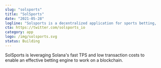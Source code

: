 ```yaml
---
slug: "solsports"
title: "SolSports"
date: "2021-05-28"
logline: "Solsports is a decentralized application for sports betting, organized E-sports, and NFTs built on Solana."
cta: https://twitter.com/solsports_io
category: app
logo: /img/solsports.svg
status: Building
---
```


SolSports is leveraging Solana's fast TPS and low transaction costs to enable an effective betting engine to work on a blockchain.
